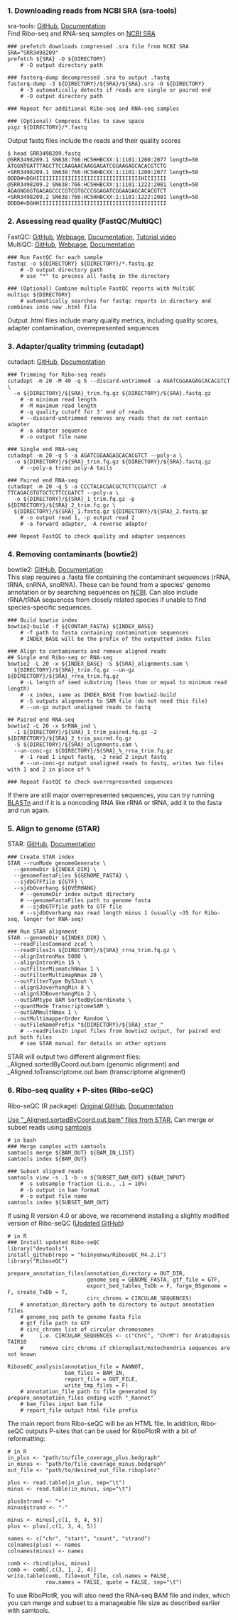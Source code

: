 
### 1. Downloading reads from NCBI SRA (sra-tools)
sra-tools: [GitHub](https://github.com/ncbi/sra-tools), [Documentation](https://github.com/ncbi/sra-tools/wiki)  
Find Ribo-seq and RNA-seq samples on [NCBI SRA](https://www.ncbi.nlm.nih.gov/sra/)  

```
### prefetch downloads compressed .sra file from NCBI SRA
SRA="SRR3498209"
prefetch ${SRA} -O ${DIRECTORY}
    # -O output directory path

### fasterq-dump decompressed .sra to output .fastq
fasterq-dump -3 ${DIRECTORY}/${SRA}/${SRA}.sra -O ${DIRECTORY}
    # -3 automatically detects if reads are single or paired end
    # -O output directory path

### Repeat for additional Ribo-seq and RNA-seq samples

### (Optional) Compress files to save space
pigz ${DIRECTORY}/*.fastq
```
Output fastq files include the reads and their quality scores
```
$ head SRR3498209.fastq 
@SRR3498209.1 SN638:766:HC5HHBCXX:1:1101:1200:2077 length=50
ATGGNTGATTTAGCTTCCAAGAACAAGGAGATCGGAAGAGCACACGTCTG
+SRR3498209.1 SN638:766:HC5HHBCXX:1:1101:1200:2077 length=50
DDDD#<DGHIIIIIIIIIIIIIIIIIIIIIIIIIIIIIIIIIHIIIIIII
@SRR3498209.2 SN638:766:HC5HHBCXX:1:1101:1222:2081 length=50
AGAGNGGGTGAGAGCCCCGTCGTGCCCGGAGATCGGAAGAGCACACGTCT
+SRR3498209.2 SN638:766:HC5HHBCXX:1:1101:1222:2081 length=50
DDDD#<DGHHIIIIIIIIIIIIIIIIIIIIIIIIIIIIIIIIIIIIIIII
```

### 2. Assessing read quality (FastQC/MultiQC)
FastQC: [GitHub](https://github.com/s-andrews/FastQC), [Webpage](https://www.bioinformatics.babraham.ac.uk/projects/fastqc/), [Documentation](https://www.bioinformatics.babraham.ac.uk/projects/fastqc/Help/), [Tutorial video](https://www.youtube.com/watch?v=bz93ReOv87Y)  
MultiQC: [GitHub](https://github.com/MultiQC/MultiQC), [Webpage](https://multiqc.info/), [Documentation](https://multiqc.info/docs/)
```
### Run FastQC for each sample
fastqc -o ${DIRECTORY} ${DIRECTORY}/*.fastq.gz
    # -O output directory path
    # use "*" to process all fastq in the directory

### (Optional) Combine multiple FastQC reports with MultiQC
multiqc ${DIRECTORY}
    # automatically searches for fastqc reports in directory and combines into new .html file
```
Output .html files include many quality metrics, including quality scores, adapter contamination, overrepresented sequences

### 3. Adapter/quality trimming (cutadapt)
cutadapt: [GitHub](https://github.com/marcelm/cutadapt), [Documentation](https://cutadapt.readthedocs.io/en/stable/)
```
### Trimming for Ribo-seq reads
cutadapt -m 20 -M 40 -q 5 --discard-untrimmed -a AGATCGGAAGAGCACACGTCT \
  -o ${DIRECTORY}/${SRA}_trim.fq.gz ${DIRECTORY}/${SRA}.fastq.gz
    # -m minimum read length
    # -M maximum read length
    # -q quality cutoff for 3' end of reads
    # --discard-untrimmed removes any reads that do not contain adapter
    # -a adapter sequence
    # -o output file name

### Single end RNA-seq
cutadapt -m 20 -q 5 -a AGATCGGAAGAGCACACGTCT --poly-a \
  -o ${DIRECTORY}/${SRA}_trim.fq.gz ${DIRECTORY}/${SRA}.fastq.gz
    # --poly-a trims poly-A tails

### Paired end RNA-seq
cutadapt -m 20 -q 5 -a CCCTACACGACGCTCTTCCGATCT -A TTCAGACGTGTGCTCTTCCGATCT --poly-a \
  -o ${DIRECTORY}/${SRA}_1_trim.fq.gz -p ${DIRECTORY}/${SRA}_2_trim.fq.gz \
  ${DIRECTORY}/${SRA}_1.fastq.gz ${DIRECTORY}/${SRA}_2.fastq.gz
    # -o output read 1, -p output read 2
    # -a forward adapter, -A reverse adapter

### Repeat FastQC to check quality and adapter sequences
```

### 4. Removing contaminants (bowtie2)
bowtie2: [GitHub](https://github.com/BenLangmead/bowtie2), [Documentation](https://bowtie-bio.sourceforge.net/bowtie2/manual.shtml)  
This step requires a .fasta file containing the contaminant sequences (rRNA, tRNA, snRNA, snoRNA). These can be found from a species' genome annotation or by searching sequences on [NCBI](https://www.ncbi.nlm.nih.gov/nuccore). Can also include rRNA/tRNA sequences from closely related species if unable to find species-specific sequences.
```
### Build bowtie index 
bowtie2-build -f ${CONTAM_FASTA} ${INDEX_BASE}
    # -f path to fasta containing contamination sequences
    # INDEX_BASE will be the prefix of the outputted index files

### Align to contaminants and remove aligned reads
## Single end Ribo-seq or RNA-seq
bowtie2 -L 20 -x ${INDEX_BASE} -S ${SRA}_alignments.sam \
  ${DIRECTORY}/${SRA}_trim.fq.gz --un-gz ${DIRECTORY}/${SRA}_rrna_trim.fq.gz
    # -L length of seed substring (less than or equal to minimum read length)
    # -x index, same as INDEX_BASE from bowtie2-build
    # -S outputs alignments to SAM file (do not need this file)
    # --un-gz output unaligned reads to fastq

## Paired end RNA-seq
bowtie2 -L 20 -x $rRNA_ind \
  -1 ${DIRECTORY}/${SRA}_1_trim_paired.fq.gz -2 ${DIRECTORY}/${SRA}_2_trim_paired.fq.gz
  -S ${DIRECTORY}/${SRA}_alignments.sam \
  --un-conc-gz ${DIRECTORY}/${SRA}_%_rrna_trim.fq.gz
    # -1 read 1 input fastq, -2 read 2 input fastq
    # --un-conc-gz output unaligned reads to fastq, writes two files with 1 and 2 in place of %

### Repeat FastQC to check overrepresented sequences
```
If there are still major overrepresented sequences, you can try running [BLASTn](https://blast.ncbi.nlm.nih.gov/Blast.cgi?PROGRAM=blastn&PAGE_TYPE=BlastSearch&LINK_LOC=blasthome) and if it is a noncoding RNA like rRNA or tRNA, add it to the fasta and run again.

### 5. Align to genome (STAR)
STAR: [GitHub](https://github.com/alexdobin/STAR), [Documentation](https://github.com/alexdobin/STAR/blob/master/doc/STARmanual.pdf)  
```
### Create STAR index
STAR --runMode genomeGenerate \
  --genomeDir ${INDEX_DIR} \
  --genomeFastaFiles ${GENOME_FASTA} \
  --sjdbGTFfile ${GTF} \
  --sjdbOverhang ${OVERHANG}
    # --genomeDir index output directory
    # --genomeFastaFiles path to genome fasta
    # --sjdbGTFfile path to GTF file
    # --sjdbOverhang max read length minus 1 (usually ~35 for Ribo-seq, longer for RNA-seq)

### Run STAR alignment
STAR --genomeDir ${INDEX_DIR} \
  --readFilesCommand zcat \
  --readFilesIn ${DIRECTORY}/${SRA}_rrna_trim.fq.gz \
  --alignIntronMax 5000 \
  --alignIntronMin 15 \
  --outFilterMismatchNmax 1 \
  --outFilterMultimapNmax 20 \
  --outFilterType BySJout \
  --alignSJoverhangMin 8 \
  --alignSJDBoverhangMin 2 \
  --outSAMtype BAM SortedByCoordinate \
  --quantMode TranscriptomeSAM \
  --outSAMmultNmax 1 \
  --outMultimapperOrder Random \
  --outFileNamePrefix "${DIRECTORY}/${SRA}_star_"
    # --readFilesIn input files from bowtie2 output, for paired end put both files
    # see STAR manual for details on other options
```
STAR will output two different alignment files: _Aligned.sortedByCoord.out.bam (genomic alignment) and _Aligned.toTranscriptome.out.bam (transcriptome alignment)

### 6. Ribo-seq quality + P-sites (Ribo-seQC)
Ribo-seQC (R package): [Original GitHub](https://github.com/ohlerlab/RiboseQC), [Documentation](https://github.com/lcalviell/Ribo-seQC/blob/master/RiboseQC-manual.pdf)  

<ins>Use "_Aligned.sortedByCoord.out.bam" files from STAR.</ins> Can merge or subset reads using [samtools](https://www.htslib.org/)

```
# in bash
### Merge samples with samtools
samtools merge ${BAM_OUT} ${BAM_IN_LIST}
samtools index ${BAM_OUT}

### Subset aligned reads
samtools view -s .1 -b -o ${SUBSET_BAM_OUT} ${BAM_INPUT}
    # -s subsample fraction (i.e., .1 = 10%)
    # -b output in bam format
    # -o output file name
samtools index ${SUBSET_BAM_OUT}
```
If using R version 4.0 or above, we recommend installing a slightly modified version of Ribo-seQC ([Updated GitHub](https://github.com/hsinyenwu/RiboseQC_R4.2.1))
```
# in R
### Install updated Ribo-seQC
library("devtools")
install_github(repo = "hsinyenwu/RiboseQC_R4.2.1")
library("RiboseQC")

prepare_annotation_files(annotation_directory = OUT_DIR,
                         genome_seq = GENOME_FASTA, gtf_file = GTF, 
                         export_bed_tables_TxDb = F, forge_BSgenome = F, create_TxDb = T,
                         circ_chroms = CIRCULAR_SEQUENCES)
    # annotation_directory path to directory to output annotation files
    # genome_seq path to genome fasta file
    # gtf_file path to GTF
    # circ_chroms list of circular chromosomes
    #     i.e. CIRCULAR_SEQUENCES <- c("ChrC", "ChrM") for Arabidopsis TAIR10
    #     remove circ_chroms if chloroplast/mitochondria sequences are not known

RiboseQC_analysis(annotation_file = RANNOT,
                  bam_files = BAM_IN,
                  report_file = OUT_FILE,
                  write_tmp_files = F)
    # annotation_file path to file generated by prepare_annotation_files ending with "_Rannot"
    # bam_files input bam file
    # report_file output html file prefix
```
The main report from Ribo-seQC will be an HTML file. In addition, Ribo-seQC outputs P-sites that can be used for RiboPlotR with a bit of reformatting:
```
# in R
in_plus <- "path/to/file_coverage_plus.bedgraph"
in_minus <- "path/to/file_coverage_minus.bedgraph"
out_file <- "path/to/desired_out_file.riboplotr"

plus <- read.table(in_plus, sep="\t")
minus <- read.table(in_minus, sep="\t")

plus$strand <- "+"
minus$strand <- "-"

minus <- minus[,c(1, 3, 4, 5)]
plus <- plus[,c(1, 3, 4, 5)]

names <- c("chr", "start", "count", "strand")
colnames(plus) <- names
colnames(minus) <- names

comb <- rbind(plus, minus)
comb <- comb[,c(3, 1, 2, 4)]
write.table(comb, file=out_file, col.names = FALSE,
            row.names = FALSE, quote = FALSE, sep="\t")
```
To use RiboPlotR, you will also need the RNA-seq BAM file and index, which you can merge and subset to a manageable file size as described earlier with samtools.
